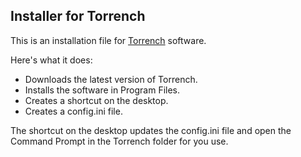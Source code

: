 Installer for Torrench
----------------------
This is an installation file for [Torrench](https://github.com/kryptxy/torrench) software.

Here's what it does:

 - Downloads the latest version of Torrench.
 - Installs the software in Program Files.
 - Creates a shortcut on the desktop.
 - Creates a config.ini file.

The shortcut on the desktop updates the config.ini file and open the Command Prompt in the Torrench folder for you use.


